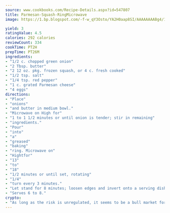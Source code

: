 ```yaml
---
source: www.cookbooks.com/Recipe-Details.aspx?id=547807
title: Parmesan-Squash-RingMicrowave  
image: https://1.bp.blogspot.com/-f-w_qY3Osto/YA2H0aap8SI/AAAAAAAABg4/17myAO5s9b8JksYvWDXpYkaDlcY0g6k_gCLcBGAsYHQ/s296/3.png

yield: 3
ratingValue: 4.5
calories: 292 calories
reviewCount: 334
cookTime: PT2H
prepTime: PT26M
ingredients:
- "1/2 c. chopped green onion"
- "2 Tbsp. butter"
- "2 12 oz. pkg. frozen squash, or 4 c. fresh cooked"
- "1/2 tsp. salt"
- "1/4 tsp. red pepper"
- "1 c. grated Parmesan cheese"
- "4 eggs"
directions:
- "Place"
- "onions"
- "and butter in medium bowl."
- "Microwave on High for"
- "1 to 1 1/2 minutes or until onion is tender; stir in remaining"
- "ingredients."
- "Pour"
- "into"
- "a"
- "greased"
- "baking"
- "ring. Microwave on"
- "Hightfor"
- "13"
- "to"
- "18"
- "1/2 minutes or until set, rotating"
- "1/4"
- "turn every 3 minutes."
- "Let stand for 8 minutes; loosen edges and invert onto a serving dish."
- "Serves 6 to 8."
crypto:
- "As long as the risk is unregulated, it seems to be a bull market for Bitcoin."
---
```

